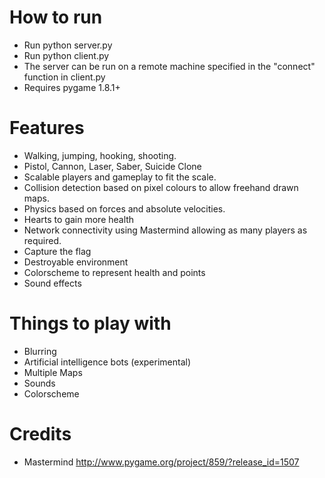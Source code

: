 # How to run #
  * Run python server.py
  * Run python client.py
  * The server can be run on a remote machine specified in the "connect" function in client.py
  * Requires pygame 1.8.1+

# Features #
  * Walking, jumping, hooking, shooting.
  * Pistol, Cannon, Laser, Saber, Suicide Clone
  * Scalable players and gameplay to fit the scale.
  * Collision detection based on pixel colours to allow freehand drawn maps.
  * Physics based on forces and absolute velocities.
  * Hearts to gain more health
  * Network connectivity using Mastermind allowing as many players as required.
  * Capture the flag
  * Destroyable environment
  * Colorscheme to represent health and points
  * Sound effects

# Things to play with #
  * Blurring
  * Artificial intelligence bots (experimental)
  * Multiple Maps
  * Sounds
  * Colorscheme

# Credits #
  * Mastermind http://www.pygame.org/project/859/?release_id=1507